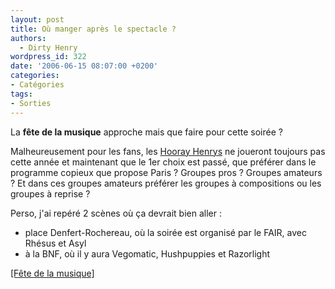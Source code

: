 ```yaml
---
layout: post
title: Où manger après le spectacle ?
authors:
  - Dirty Henry
wordpress_id: 322
date: '2006-06-15 08:07:00 +0200'
categories:
- Catégories
tags:
- Sorties
---
```

La __fête de la musique__ approche mais que faire pour cette soirée ?

Malheureusement pour les fans, les <a href="http://hoorayhenrys.free.fr">Hooray Henrys</a> ne joueront toujours pas cette année et maintenant que le 1er choix est passé, que préférer dans le programme copieux que propose Paris ? Groupes pros ? Groupes amateurs ? Et dans ces groupes amateurs préférer les groupes à compositions ou les groupes à reprise ?

Perso, j'ai repéré 2 scènes où ça devrait bien aller :
- place Denfert-Rochereau, où la soirée est organisé par le FAIR, avec Rhésus et Asyl
- à la BNF, où il y aura Vegomatic, Hushpuppies et Razorlight

<a href="http://www.fetedelamusique.culture.fr/programme_france.php">[Fête de la musique]</a>
